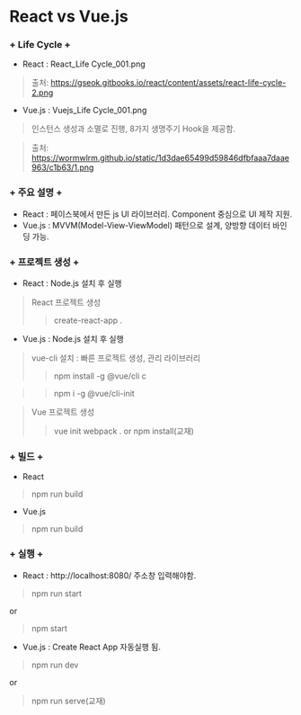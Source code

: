 # React vs Vue.js 
###
### + Life Cycle +
+ React : React_Life Cycle_001.png 
> 출처: https://gseok.gitbooks.io/react/content/assets/react-life-cycle-2.png
+ Vue.js : Vuejs_Life Cycle_001.png 
> 인스턴스 생성과 소멸로 진행, 8가지 생명주기 Hook을 제공함. 

> 출처: https://wormwlrm.github.io/static/1d3dae65499d59846dfbfaaa7daae963/c1b63/1.png
###
### + 주요 설명 +
+ React : 페이스북에서 만든 js UI 라이브러리. Component 중심으로 UI 제작 지원.
+ Vue.js : MVVM(Model-View-ViewModel) 패턴으로 설계, 양방향 데이터 바인딩 가능.
###
### + 프로젝트 생성 +
+ React : Node.js 설치 후 실행
> React 프로젝트 생성
>> create-react-app .
+ Vue.js : Node.js 설치 후 실행 
> vue-cli 설치 : 빠른 프로젝트 생성, 관리 라이브러리
>> npm install -g @vue/cli c

>> npm i -g @vue/cli-init 

> Vue 프로젝트 생성 
>> vue init webpack .
or 
> npm install(교재)

###
### + 빌드 +
+ React
> npm run build
+ Vue.js
> npm run build
###
### + 실행 +
+ React :  http://localhost:8080/ 주소창 입력해야함.
> npm run start

or
> npm start
+ Vue.js : Create React App 자동실행 됨.
> npm run dev 

or 
> npm run serve(교재)

